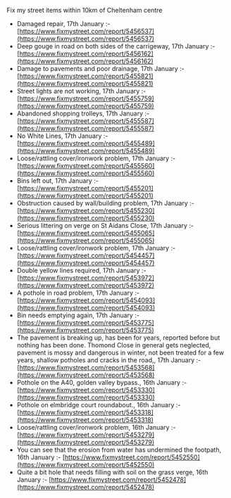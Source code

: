 Fix my street items within 10km of Cheltenham centre

<!-- fix_marker starts -->

- Damaged repair, 17th January :- [https://www.fixmystreet.com/report/5456537](https://www.fixmystreet.com/report/5456537)
- Deep gouge in road on both sides of the carrigeway, 17th January :- [https://www.fixmystreet.com/report/5456162](https://www.fixmystreet.com/report/5456162)
- Damage to pavements and poor drainage, 17th January :- [https://www.fixmystreet.com/report/5455821](https://www.fixmystreet.com/report/5455821)
- Street lights are not working, 17th January :- [https://www.fixmystreet.com/report/5455759](https://www.fixmystreet.com/report/5455759)
- Abandoned shopping trolleys, 17th January :- [https://www.fixmystreet.com/report/5455587](https://www.fixmystreet.com/report/5455587)
- No White Lines, 17th January :- [https://www.fixmystreet.com/report/5455489](https://www.fixmystreet.com/report/5455489)
- Loose/rattling cover/ironwork problem, 17th January :- [https://www.fixmystreet.com/report/5455560](https://www.fixmystreet.com/report/5455560)
- Bins left out, 17th January :- [https://www.fixmystreet.com/report/5455201](https://www.fixmystreet.com/report/5455201)
- Obstruction caused by wall/building problem, 17th January :- [https://www.fixmystreet.com/report/5455230](https://www.fixmystreet.com/report/5455230)
- Serious littering on verge on St Aidans Close, 17th January :- [https://www.fixmystreet.com/report/5455065](https://www.fixmystreet.com/report/5455065)
- Loose/rattling cover/ironwork problem, 17th January :- [https://www.fixmystreet.com/report/5454457](https://www.fixmystreet.com/report/5454457)
- Double yellow lines required, 17th January :- [https://www.fixmystreet.com/report/5453972](https://www.fixmystreet.com/report/5453972)
- A pothole in road problem, 17th January :- [https://www.fixmystreet.com/report/5454093](https://www.fixmystreet.com/report/5454093)
- Bin needs emptying again, 17th January :- [https://www.fixmystreet.com/report/5453775](https://www.fixmystreet.com/report/5453775)
- The pavement is breaking up, has been for years, reported before but nothing has been done. Thomond Close in general gets neglected, pavement is mossy and dangerous in winter, not been treated for a few years, shallow potholes and cracks in the road,, 17th January :- [https://www.fixmystreet.com/report/5453568](https://www.fixmystreet.com/report/5453568)
- Pothole on the A40, golden valley bypass., 16th January :- [https://www.fixmystreet.com/report/5453330](https://www.fixmystreet.com/report/5453330)
- Pothole on elmbridge court roundabout., 16th January :- [https://www.fixmystreet.com/report/5453318](https://www.fixmystreet.com/report/5453318)
- Loose/rattling cover/ironwork problem, 16th January :- [https://www.fixmystreet.com/report/5453279](https://www.fixmystreet.com/report/5453279)
- You can see that the erosion from water has undermined the footpath, 16th January :- [https://www.fixmystreet.com/report/5452550](https://www.fixmystreet.com/report/5452550)
- Quite a bit hole that needs filling with soil on the grass verge, 16th January :- [https://www.fixmystreet.com/report/5452478](https://www.fixmystreet.com/report/5452478)

<!-- fix_marker ends -->